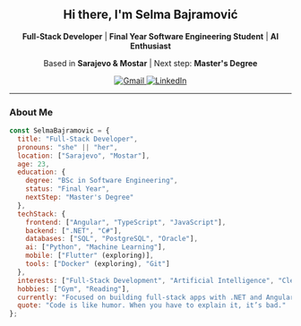 <div align="center">

<h2>Hi there, I'm Selma Bajramović</h2>

<p><strong>Full-Stack Developer</strong> | <strong>Final Year Software Engineering Student</strong> | <strong>AI Enthusiast</strong></p>
<p>Based in <strong>Sarajevo & Mostar</strong> | Next step: <strong>Master's Degree</strong></p>

<p>
<a href="mailto:bajramovicselma0@gmail.com">
  <img src="https://img.shields.io/badge/Gmail-D14836?style=for-the-badge&logo=gmail&logoColor=white" alt="Gmail"/>
</a>
<a href="https://www.linkedin.com/in/selma-bajramovic/">
  <img src="https://img.shields.io/badge/LinkedIn-0077B5?style=for-the-badge&logo=linkedin&logoColor=white" alt="LinkedIn"/>
</a>
</p>

</div>

---

### About Me
```javascript
const SelmaBajramovic = {
  title: "Full-Stack Developer",
  pronouns: "she" || "her",
  location: ["Sarajevo", "Mostar"],
  age: 23,
  education: {
    degree: "BSc in Software Engineering",
    status: "Final Year",
    nextStep: "Master's Degree"
  },
  techStack: {
    frontend: ["Angular", "TypeScript", "JavaScript"],
    backend: [".NET", "C#"],
    databases: ["SQL", "PostgreSQL", "Oracle"],
    ai: ["Python", "Machine Learning"],
    mobile: ["Flutter" (exploring)],
    tools: ["Docker" (exploring), "Git"]
  },
  interests: ["Full-Stack Development", "Artificial Intelligence", "Clean Code"],
  hobbies: ["Gym", "Reading"],
  currently: "Focused on building full-stack apps with .NET and Angular",
  quote: "Code is like humor. When you have to explain it, it’s bad."
};
